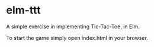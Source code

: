 # elm-ttt
A simple exercise in implementing Tic-Tac-Toe, in Elm.

To start the game simply open index.html in your browser.
